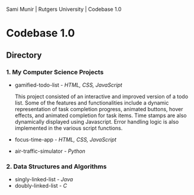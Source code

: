 Sami Munir | Rutgers University | Codebase 1.0
# Codebase 1.0
## Directory
### 1. My Computer Science Projects
* gamified-todo-list - *HTML, CSS, JavaScript*

    This project consisted of an  interactive and improved version of a todo list. Some of the features and functionalities include a dynamic representation of task completion progress, animated buttons, hover effects, and animated completion for task items. Time stamps are also dynamically displayed using Javascript. Error handling logic is also implemented in the various script functions.
* focus-time-app - *HTML, CSS, JavaScript*
* air-traffic-simulator - *Python*
### 2. Data Structures and Algorithms
* singly-linked-list - *Java*
* doubly-linked-list - *C*